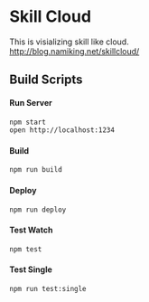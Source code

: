 Skill Cloud
=============================
This is visializing skill like cloud.  
http://blog.namiking.net/skillcloud/


Build Scripts
-----------------------------

#### Run Server
```sh
npm start
open http://localhost:1234
```

#### Build
```sh
npm run build
```

#### Deploy
```sh
npm run deploy
```

#### Test Watch
```sh
npm test
```

#### Test Single
```sh
npm run test:single
```

